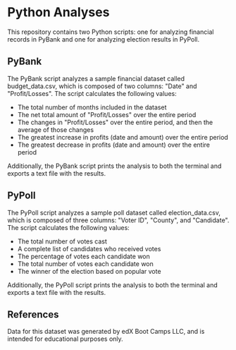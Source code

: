 # Python Analyses

This repository contains two Python scripts: one for analyzing financial records in PyBank and one for analyzing election results in PyPoll.

## PyBank

The PyBank script analyzes a sample financial dataset called budget_data.csv, which is composed of two columns: "Date" and "Profit/Losses". The script calculates the following values:

   * The total number of months included in the dataset
   * The net total amount of "Profit/Losses" over the entire period
   * The changes in "Profit/Losses" over the entire period, and then the average of those changes
   * The greatest increase in profits (date and amount) over the entire period
   * The greatest decrease in profits (date and amount) over the entire period

Additionally, the PyBank script prints the analysis to both the terminal and exports a text file with the results.

## PyPoll

The PyPoll script analyzes a sample poll dataset called election_data.csv, which is composed of three columns: "Voter ID", "County", and "Candidate". The script calculates the following values:

   * The total number of votes cast
   * A complete list of candidates who received votes
   * The percentage of votes each candidate won
   * The total number of votes each candidate won
   * The winner of the election based on popular vote

Additionally, the PyPoll script prints the analysis to both the terminal and exports a text file with the results.

## References

Data for this dataset was generated by edX Boot Camps LLC, and is intended for educational purposes only.
